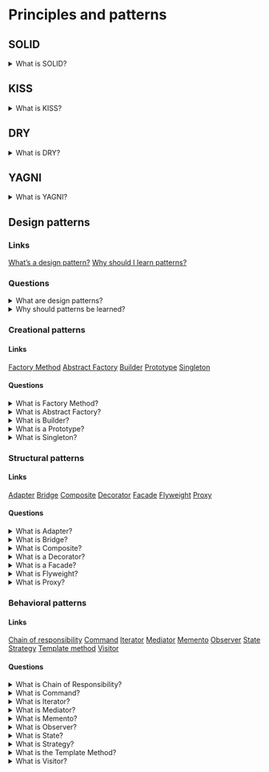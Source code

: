 # Principles and patterns

## SOLID

<details>
  <summary>What is SOLID?</summary>

  The single responsibility principle - each class should have only one responsibility that encapsulates in this class.
  The open-closed principle - each entity should be open for expansion and be closed for modification.
  The Liskov substitution principle - any subclass should supplement the parent class but not change it.
  The interface segregation principle - a few separate interfaces are better than one combined interface.
  The dependency inversion principle - dependencies should be only on abstractions.

</details>

## KISS

<details>
  <summary>What is KISS?</summary>

  KISS or keep it simple stupid is one of the design principles. KISS says that the many systems will work better if they are simple. So, simplicity should be one of the main targets in the design sphere.

</details>

## DRY

<details>
  <summary>What is DRY?</summary>

  DRY or don’t repeat yourself is one of the design principles. DRY says that not need to repeat different information or functionality. Each part of knowledge should have only one view into system scope.

</details>

## YAGNI

<details>
  <summary>What is YAGNI?</summary>

  YAGNI or you aren’t gonna need it is one of the design principles. YAGNI says that the programmer should not implement functionality if it is not necessary. There are a few reasons. Firstly, a customer does not have to pay for something that is not needed for him. Secondary, additional functionality could increase the development difficulty of other features.

</details>

## Design patterns

### Links
[What’s a design pattern?](https://refactoring.guru/design-patterns/what-is-pattern)
[Why should I learn patterns?](https://refactoring.guru/design-patterns/why-learn-patterns)


### Questions

<details>
  <summary>What are design patterns?</summary>

  Design patterns are standard solutions to common problems in a software design. Each design pattern provides a customized blueprint for exacting problems. As a result, you cannot copy a pattern in your program, but you can use it as a design solution to your problem. The design patterns could be confused with algorithms because both concepts describe standard solutions to some known targets. But while an algorithm has always defined a clear set of actions, a pattern is a more high-level description of a solution.

</details>

<details>
  <summary>Why should patterns be learned?</summary>
  
  The truth is that a programmer can work without knowledge about patterns. Moreover, in this case, he can implement a pattern solution without knowing about it. So, why is it needed to learn them?
  There are a few reasons:
	  1. Firstly, design patterns are a toolkit of solutions to common problems in software design. So, the programmer could solve problems using them.
	  2. Secondly, design patterns are a common language that allows having more effective communication.

</details>

### Creational patterns

#### Links
[Factory Method](https://refactoring.guru/design-patterns/factory-method)
[Abstract Factory](https://refactoring.guru/design-patterns/abstract-factory)
[Builder](https://refactoring.guru/design-patterns/builder)
[Prototype](https://refactoring.guru/design-patterns/prototype)
[Singleton](https://refactoring.guru/design-patterns/singleton)

#### Questions

<details>
  <summary>What is Factory Method?</summary>

  Factory Method is a creational design pattern that provides an interface for creating objects in a superclass but allows subclasses to alter the type of created objects.
  Applicability:
  * Use the factory Method when beforehand unknown types and dependencies of the objects should work.
  * Use the Factory Method for providing users of your library or framework with a way to extend its internal components.
  * Use the Factory Method for saving system resources by reusing the existing exemplars instead of rebuilding them each time.
  Pros:
  * Avoid tight coupling between the creator and the concrete products.
  * Single Responsibility Principle. You can move the product creation code into one place in the program, making the code easier to support.
  * Open/Closed Principle. You can introduce new types of products into the program without breaking existing client code.
  Cons:
  * Each new subclass increases the code complexity. The best-case scenario is when introducing the pattern into an existing hierarchy of creator classes.

</details>

<details>
  <summary>What is Abstract Factory?</summary>

  Abstract Factory is a creational design pattern that lets you produce families of the related objects without specifying their concrete classes.
  Applicability:
  * Use the Abstract Factory when code needs to work with various families of related products but not to depend on the concrete classes of those products - they might be unknown beforehand or be simplified to allow for future extensibility.
  Pros:
  * Be sure that the products from a factory are compatible with each other.
  * Avoid tight coupling between concrete products and client code.
  * Single Responsibility Principle. Extract the product creation code into one place, making the code easier to support.
  * Open/Closed Principle. Introduce new variants of products without breaking existing client code.
  Cons:
  * Each new interface or class increases the complexity of the code.

</details>

<details>
  <summary>What is Builder?</summary>

  Builder is a creational design pattern that lets you construct complex objects step by step. The builder pattern allows producing different types and representations of an object using the same construction code.
  Applicability:
  * Use the Builder pattern to get rid of a 'telescopic constructor'.
  * Use the Builder pattern when an application needs to create different representations of some product, for example, stone and wooden houses.
  * Use the Builder to construct Composite trees or other complex objects.
  Pros:
  * Construct objects step-by-step, defer construction steps or run steps recursively.
  * Reuse the same construction code when building various representations of products.
  * Single Responsibility Principle. Isolate complex construction code from the business logic of the product.
  Cons:
  * The overall complexity of the code increases since the pattern requires creating multiple new classes.

</details>

<details>
  <summary>What is a Prototype?</summary>

  A Prototype is a creational design pattern that lets you copy existing objects without making your code dependent on their classes.
  Applicability:
  * Use the Prototype pattern when there isn't dependency from the concrete classes of copied objects in a code.
  * Use the pattern when you want to reduce the number of subclasses that only differ from the initialization of their respective objects. Somebody could have created these subclasses to be able to create a new one with a specific configuration.
  Pros:
  * Clone objects without coupling to their concrete classes.
  * Get rid of repeated initialization code in favour of cloning pre-built prototypes.
  * Produce complex exemplars more conveniently.
  * Get an alternative to inheritance when dealing with configuration presets.
  Cons:
  * Cloning complex objects that have circular references might be very tricky.

</details>

<details>
  <summary>What is Singleton?</summary>

  Singleton is a creational design pattern that lets you ensure that a class has only one instance while providing a global access point to this instance.
  Applicability:
  * Use the Singleton pattern when a class in your program should have just a single instance available to all clients; for example, a single database object shared by different parts of the program.
  * Use the Singleton pattern when you need stricter control over global variables.
  Pros:
  * You can be sure that a class has only a single instance.
  * You gain a global access point to that instance.
  * The initialization of the singleton object happens during the first call.
  Cons:
  * Single Responsibility Principle. The pattern solves two problems at the time.
  * The Singleton pattern can mask unluck design, for instance, when the program components know too much about each other.
  * The pattern requires special treatment in a multithreaded environment so that multiple threads cannot create a singleton object several times.
  * It may be difficult to unit test the client code because many test frameworks rely on inheritance when producing mock objects. Since the constructor of the singleton class is private and overriding static methods is impossible in most languages, you will need to think of a creative way to mock the singleton.

</details>

### Structural patterns

#### Links
[Adapter](https://refactoring.guru/design-patterns/adapter)
[Bridge](https://refactoring.guru/design-patterns/bridge)
[Composite](https://refactoring.guru/design-patterns/composite)
[Decorator](https://refactoring.guru/design-patterns/decorator)
[Facade](https://refactoring.guru/design-patterns/facade)
[Flyweight](https://refactoring.guru/design-patterns/flyweight)
[Proxy](https://refactoring.guru/design-patterns/proxy)

#### Questions

<details>
  <summary>What is Adapter?</summary>

  The adapter is a structural design pattern that allows objects with incompatible interfaces to collaborate.
  Applicability:
  * Use the adapter when you want to use some existing class, but its interface is not compatible with the rest of your code.
  * Use the pattern for reusing several existing subclasses that lack some functionality, and there is not possible to add it in the superclass.
  Prons:
  * Single Responsibility Principle. You can separate the interface or data conversion code from the primary business logic of the program.
  * Open/Closed Principle. You can introduce new types of adapters into the program without breaking the existing client code, as long as they work with the adapters through the client interface.
  Cons:
  * The overall complexity of the code increases because it requires introducing a set of new interfaces and classes. From time to time, changing into service is an easier way.

</details>

<details>
  <summary>What is Bridge?</summary>

  The Bridge is a structural design pattern that lets you split a large class or a set of closely related classes into two separate hierarchies - abstraction and implementation - their implementation independent of each other.
  Applicability:
  * Use the Bridge pattern when you want to divide and organize a class with several functional variants (for example, if the implemented class can work with various database servers).
  * Use the pattern when you need to extend a class in several orthogonal (independent) dimensions.
  * Use the Bridge if you need to be able to switch implementations at runtime.
  Prons:
  * You can create platform-independent classes and apps.
  * The client code works with high-level abstractions.
  * Open/Closed Principle. You can introduce new abstractions and implementations independently from each other.
  * Single Responsibility Principle. You can focus on high-level logic in the abstraction and on platform details in the implementation.
  Cons:
  * You might make the code more complicated by applying the pattern to a highly cohesive class.

</details>

<details>
  <summary>What is Composite?</summary>

  Composite is a structural design pattern that lets you compose objects into tree structures and then work with these structures as if they were individual objects.
  Applicability:
  * Use the Composite pattern when you have to implement a tree-like object structure.
  * Use it when you want the client code to treat both simple and complex elements uniformly.
  Prons:
  * It is possible to work with complex tree structures more conveniently: use polymorphism and recursion to your advantage.
  * Open/Closed Principle. You can introduce new element types into the app without breaking the existing code, which now works with the object tree.
  Cons:
  * It is difficult to provide a shared interface for classes whose functionality differs too much. In base scenarios, there is possible to overgeneralize the component interface, making it harder to comprehend.

</details>

<details>
  <summary>What is a Decorator?</summary>

  The decorator is a structural design pattern that lets you attach new behaviours to objects by placing these objects inside specialized wrapper objects that contain the behaviours.
  Applicability:
  * Use the Decorator pattern when it is possible to increase behaviours at runtime without breaking the code that uses these objects.
  * Use it when it is impossible to extend behaviour using inheritance.
  Prons:
  * It is possible to extend a behaviour without making a new subclass.
  * It is possible to add or remove responsibilities from an object at runtime.
  * It is possible to combine several behaviours by wrapping an object into multiple decorators.
  * Single Responsibility Principle. You can divide a monolithic class that implements many possible variants of behaviour into several smaller ones.
  Cons:
  * It is hard to remove a specific wrapper from the wrappers stack.
  * It is hard to implement a decorator with independent behaviour from the stack.
  * The initial configuration code of layers might look pretty ugly.

</details>

<details>
  <summary>What is a Facade?</summary>

  It is a structural design pattern that provides a simplified interface to a library, a framework, or any other complex set of classes.
  Applicability:
  * Use the Facade pattern when you need to have a limited but straightforward interface to a complex subsystem.
  * Use the Facade when you want to structure a subsystem into layers.
  Prons:
  * It is possible to isolate your code from the complexity of a subsystem.
  Cons:
  * A facade can become a god object coupled to all classes of an app.

</details>

<details>
  <summary>What is Flyweight?</summary>

  What is Flyweight?
  Flyweight is a structural design pattern that lets you fit more objects into the available amount of RAM by sharing common parts of the state between multiple exemplars instead of keeping all of the data in each object.
  Applicability:
  * Use the Flyweight pattern only when it is needed to optimize used RAM.
  Prons:
  * It is possible to save lots of RAM, assuming your program has tons of similar objects.
  Cons:
  * It is possible to trade RAM over CPU cycles when some context data needs recalculation each time somebody calls a flyweight method.
  * The code becomes much more complicated. New team members will always be wondering about the state.

</details>

<details>
  <summary>What is Proxy?</summary>

  What is a Proxy?
  Proxy is a structural design pattern that provides a substitute or placeholder for another object. A proxy controls access to the original one, allowing it to perform something either before or after the request gets through to the original one.
  Applicability:
  * Lazy initialization.
  * Access control (protection proxy).
  * Logging requests (logging proxy).
  * Caching request results (caching proxy).
  * Smart reference.
  Prons:
  * It is possible to control the service object without clients knowing about it.
  * It is possible to manage the lifecycle of the service object when clients do not care about it.
  * The proxy works even if the service object is not ready or is not available.
  * Open/Closed Principle. You can introduce new proxies without changing the service or clients.
  Cons:
  * The code may become more complicated since you need to introduce a lot of new classes.

</details>

### Behavioral patterns

#### Links
[Chain of responsibility](https://refactoring.guru/design-patterns/chain-of-responsibility)
[Command](https://refactoring.guru/design-patterns/command)
[Iterator](https://refactoring.guru/design-patterns/iterator)
[Mediator](https://refactoring.guru/design-patterns/mediator)
[Memento](https://refactoring.guru/design-patterns/memento)
[Observer](https://refactoring.guru/design-patterns/observer)
[State](https://refactoring.guru/design-patterns/state)
[Strategy](https://refactoring.guru/design-patterns/strategy)
[Template method](https://refactoring.guru/design-patterns/template-method)
[Visitor](https://refactoring.guru/design-patterns/visitor)

#### Questions

<details>
  <summary>What is Chain of Responsibility?</summary>

  What is a Chain of Responsibility?
  Cin of Responsibility is a behavioural design pattern that lets you pass requests along a chain of handlers. Each handler decides thao process the request or move it on to the next handler in the chain.
  Applicability:
  * Use the Chain of Responsibility pattern when an expected program process different kinds of requests in various ways, but the exact types of requests and their sequences are unknown beforehand.
  * Use it when it is essential to execute several handlers in a particular order.
  * Use the CoR pattern when the set of handlers and their order are supposed to change at runtime.
  Prons:
  * You can control the order of request handling.
  * Single Responsibility Principle. It is possible to decouple classes that invoke operations from them.
  * Open/Closed Principle. You can introduce new handlers into the app without breaking the existing client code.
  Cons:
  * Some requests may end up unhandled.

</details>

<details>
  <summary>What is Command?</summary>

  It is a behavioural design pattern that turns a request into a stand-alone object that contains all information about it. This transformation lets you pass requests to method arguments, delay or queue a request execution, and support undoable operations.
  Applicability:
  * Use the Command pattern when you want to parametrize objects with operations.
  * Use the Command pattern when you want to queue operations, schedule their execution, or execute them remotely.
  * Use the Command pattern when an application can reverse operations.
  Prons:
  * Single Responsibility Principle. It is possible to decouple classes that invoke operations from them that perform these operations.
  * Open/Closed Principle. You can introduce new commands into the app without breaking existing client code.
  * You can implement undo/redo.
  * You can implement deferred execution of operations.
  * You can assemble a set of simple commands into a complex one.
  Cons:
  * The code may become more complicated since introducing a whole new layer between senders and receivers.

</details>

<details>
  <summary>What is Iterator?</summary>

  Iterator is a behavioural design pattern that lets you traverse elements of a collection without exposing its underlying representation (list, stack, tree, etc.).
  Applicability:
  * Use the Iterator pattern when element collection has a complex data structure under the hood, but you want to hide its complexity from clients (either for convenience or security reasons).
  * Use the pattern to reduce duplication of the traversal code across your app.
  * Use the Iterator when it is possible to traverse different data structures or when types of these structures are unknown beforehand.
  Prons:
  * Single Responsibility Principle. You can clean up the client code and the collections by extracting bulky traversal algorithms into separate classes.
  * Open/Closed Principle. You can implement new types of collections and iterators and pass them to existing code without breaking anything.
  * It is possible to iterate over the same collection in parallel because each iterative object contains its iteration state.
  * For the same reason, it is possible to delay an iteration and continue it when needed.
  Cons:
  * Applying the pattern can be overkill if your app only works with simple collections.
  * Using an iterator may be less efficient than going through elements of some specialized structure.

</details>

<details>
  <summary>What is Mediator?</summary>

  The Mediator is a behavioural design pattern that lets to reduce chaotic dependencies between objects. It restricts direct communications between exemplars and forces those to collaborate only via a mediator.
  Applicability:
  * Use the Mediator pattern when it is hard to change some of the classes.
  * Use it when it is possible to reuse a component in a different program.
  * Use the Mediator when you find yourself creating tons of component subclasses.
  Prons:
  * Single Responsibility Principle. It is possible to extract the communications between various components into a single place, making it easier to comprehend and maintain.
  * Open/Closed Principle. It is possible to introduce new mediators without having to change the components.
  * It is possible to reduce coupling between various components of a program.
  * It is possible to reuse individual components easier.
  Cons:
  * Over time a mediator can evolve into a God Object.

</details>

<details>
  <summary>What is Memento?</summary>

  What is Memento?
  Memento is a behavioural design pattern that lets you save and restore the previous state of an object without revealing the details of its implementation.
  Applicability:
  * Use the Memento pattern when you want to produce snapshots of the object state for the ability to restore a previous state of the object.
  * Use it when direct access to the object fields/getters/setters violates its encapsulation.
  Prons:
  * It is possible to produce snapshots of the state without violating its encapsulation.
  * It is possible to simplify the code by letting the caretaker maintain the history of the state.
  Cons:
  * The app might consume lots of RAM if clients create mementoes too often.
  * Caretakers should track the lifecycle to be able to destroy obsolete mementoes.
  * Most dynamic programming languages, such as PHP, Python and JavaScript, don't guarantee that the state within the Memento stays untouched.

</details>

<details>
  <summary>What is Observer?</summary>

  It is a behavioural design pattern that lets you define a subscription mechanism to notify multiple objects about any events.
  Applicability:
  * Use the Observer pattern when changes to the state of one object may require changing other ones, and the set of the object is unknown beforehand or changes dynamically.
  * Use the pattern when some parts in an app must observe others, but only for a limited time or in specific cases.
  Prons:
  * Open/Closed Principle. You can introduce new subscriber classes without changing the code (and vice versa if there is a publisher interface).
  * You can establish relations between objects at runtime.
  Cons:
  * Subscribers get notifications in random order.

</details>

<details>
  <summary>What is State?</summary>

  It is a behavioural design pattern that lets an object alter its behaviour when its internal state changes.
  Applicability:
  * Use the State pattern when you have an object that behaves differently depending on its current one, the number of states is enormous, and the state-specific code changes frequently.
  * Use the pattern when you have a class polluted with massive conditionals that alter how the class behaves according to the current values of the class fields.
  * Use State when you have a lot of duplicate code across similar states and transitions of a condition-based state machine.
Prons:
  * Single Responsibility Principle. Organize the code related to particular states into separate classes.
  * Open/Closed Principle. Introduce new states without changing existing state classes or the context.
  * Simplify the code of the context by eliminating bulky state machine conditionals.
Cons:
  * Applying the pattern can be overkill if a state machine has only a few states or rarely changes.

</details>

<details>
  <summary>What is Strategy?</summary>

  Strategy is a behavioural design pattern that lets you define a family of algorithms, but each of them into a separate class, and make their objects interchangeable.
  Applicability:
  * Use the Strategy pattern when you want to use different variants of an algorithm within an object and switch from one algorithm to another during runtime.
  * Use the Strategy when you have a lot of similar classes that only differ in executing some behaviour.
  * Use the pattern to isolate the business logic from the implementation details of algorithms that may not be as important.
  * Use it when your class has a massive conditional operator that switches between different variants of the same algorithm.
  Prons:
  * You can swap algorithms used inside an object at runtime.
  * You can isolate the implementation details of an algorithm from the code that uses it.
  * You can replace inheritance with composition.
  * Open/Closed Principle. You can introduce new strategies without having to change the context.
  Cons:
  * If you only have a couple of algorithms and they rarely change, there is no real reason to overcomplicate the program with new classes and interfaces that come along with the pattern.
  * Clients must be aware of the differences between strategies to be able to select a proper one.
  * Many modern programming languages have functional type support that lets you implement different versions of an algorithm inside a set of anonymous functions.

</details>

<details>
  <summary>What is the Template Method?</summary>

  Template Method is a behavioural design pattern that defines the skeleton of an algorithm in the superclass but lets subclasses override specific steps of the algorithm without changing its structure.
  Applicability:
  * Use the Template Method pattern when you want to let clients extend only steps of an algorithm, but not the whole algorithm or its structure.
  * Use the pattern when you have several classes that contain almost identical algorithms with some minor differences. As a result, you might need to modify all when the algorithm changes.
  Prons:
  * You can let clients override only certain parts of a large algorithm, making them less affected by changes into other parts of the algorithm.
  * You can pull the duplicate code into a superclass.
  Cons:
  * You might violate the Liskov Substitution Principle by suppressing a default step implementation via a subclass.
  Template methods tend to be harder to maintain the more steps they have.

</details>

<details>
  <summary>What is Visitor?</summary>

  In progress ...

</details>
